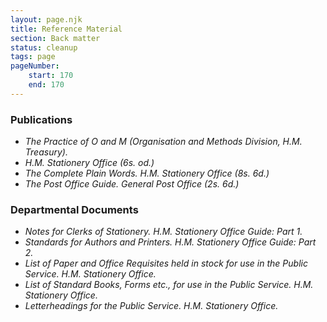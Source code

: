 ```yaml
---
layout: page.njk
title: Reference Material
section: Back matter
status: cleanup
tags: page
pageNumber:
    start: 170
    end: 170
---
```


### Publications

- *The Practice of O and M (Organisation and Methods Division, H.M. Treasury).*
- *H.M. Stationery Office (6s. od.)*
- *The Complete Plain Words. H.M. Stationery Office (8s. 6d.)*
- *The Post Office Guide. General Post Office (2s. 6d.)*

### Departmental Documents

- *Notes for Clerks of Stationery. H.M. Stationery Office Guide: Part 1.*
- *Standards for Authors and Printers. H.M. Stationery Office Guide: Part 2.*
- *List of Paper and Office Requisites held in stock for use in the Public Service. H.M. Stationery Office.*
- *List of Standard Books, Forms etc., for use in the Public Service. H.M. Stationery Office.*
- *Letterheadings for the Public Service. H.M. Stationery Office.*

